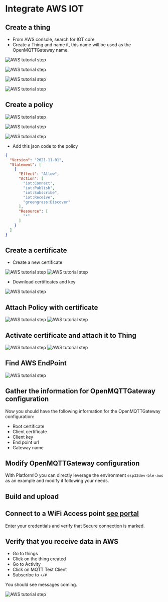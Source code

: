 # Integrate AWS IOT
## Create a thing

* From AWS console, search for IOT core
* Create a Thing and name it, this name will be used as the OpenMQTTGateway name.

![AWS tutorial step](../img/Integrate_AWS_IOT_Create_Thing.png)

![AWS tutorial step](../img/Integrate_AWS_IOT_Create_Thing2.png)

![AWS tutorial step](../img/Integrate_AWS_IOT_Create_Thing3.png)

![AWS tutorial step](../img/Integrate_AWS_IOT_Create_Thing4.png)

## Create a policy

![AWS tutorial step](../img/Integrate_AWS_IOT_Create_Policy.png)

![AWS tutorial step](../img/Integrate_AWS_IOT_Create_Policy2.png)

![AWS tutorial step](../img/Integrate_AWS_IOT_Create_Policy3.png)

* Add this json code to the policy
```json
{
  "Version": "2021-11-01",
  "Statement": [
    {
      "Effect": "Allow",
      "Action": [
        "iot:Connect",
        "iot:Publish",
        "iot:Subscribe",
        "iot:Receive",
        "greengrass:Discover"
      ],
      "Resource": [
        "*"
      ]
    }
  ]
}
```

## Create a certificate

* Create a new certificate

![AWS tutorial step](../img/Integrate_AWS_IOT_Create_Certificate.png)
![AWS tutorial step](../img/Integrate_AWS_IOT_Create_Certificate2.png)

* Download certificates and key

![AWS tutorial step](../img/Integrate_AWS_IOT_Create_Certificate3.png)

## Attach Policy with certificate

![AWS tutorial step](../img/Integrate_AWS_IOT_Attach_Policy.png)
![AWS tutorial step](../img/Integrate_AWS_IOT_Attach_Policy2.png)

## Activate certificate and attach it to Thing

![AWS tutorial step](../img/Integrate_AWS_IOT_Attach_Thing.png)
![AWS tutorial step](../img/Integrate_AWS_IOT_Attach_Thing2.png)

## Find AWS EndPoint

![AWS tutorial step](../img/Integrate_AWS_IOT_Find_Endpoint.png)

## Gather the information for OpenMQTTGateway configuration

Now you should have the following information for the OpenMQTTGateway configuration:
* Root certificate
* Client certificate
* Client key
* End point url
* Gateway name

## Modify OpenMQTTGateway configuration

With PlatformIO you can directly leverage the environment `esp32dev-ble-aws` as an example and modify it following your needs.

## Build and upload

## Connect to a WiFi Access point [see portal](../upload/portal)
Enter your credentials and verify that Secure connection is marked.

## Verify that you receive data in AWS

* Go to things
* Click on the thing created
* Go to Activity
* Click on MQTT Test Client
* Subscribe to `+/#`

You should see messages coming.

![AWS tutorial step](../img/Integrate_AWS_IOT_result_MQTT.png)